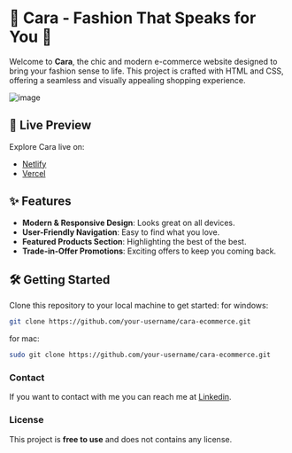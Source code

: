 # 🌟 Cara - Fashion That Speaks for You 🌟

Welcome to **Cara**, the chic and modern e-commerce website designed to bring your fashion sense to life. This project is crafted with HTML and CSS, offering a seamless and visually appealing shopping experience.

![image](https://github.com/user-attachments/assets/6e8c0664-fd21-42f0-a11e-bbeab8e3f6d0)

## 🚀 Live Preview

Explore Cara live on:

- [Netlify](https://fashionbycara.netlify.app/)
- [Vercel](https://fashionbycara.vercel.app/)

## ✨ Features

- **Modern & Responsive Design**: Looks great on all devices.
- **User-Friendly Navigation**: Easy to find what you love.
- **Featured Products Section**: Highlighting the best of the best.
- **Trade-in-Offer Promotions**: Exciting offers to keep you coming back.

## 🛠️ Getting Started

Clone this repository to your local machine to get started:
for windows:

```bash
git clone https://github.com/your-username/cara-ecommerce.git
```

for mac:

```bash
sudo git clone https://github.com/your-username/cara-ecommerce.git
```

### Contact

If you want to contact with me you can reach me at [Linkedin](https://www.linkedin.com/in/vansh-dhalor-000a7524a/).

### License

This project is **free to use** and does not contains any license.
